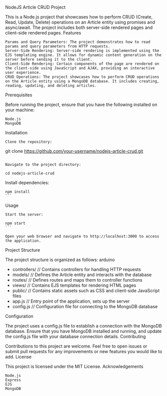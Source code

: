 NodeJS Article CRUD Project

This is a Node.js project that showcases how to perform CRUD (Create, Read, Update, Delete) operations on an Article entity using promises and async/await. The project includes both server-side rendered pages and client-side rendered pages.
Features

    Params and Query Parameters: The project demonstrates how to read params and query parameters from HTTP requests.
    Server-Side Rendering: Server-side rendering is implemented using the EJS templating engine. It allows for dynamic content generation on the server before sending it to the client.
    Client-Side Rendering: Certain components of the page are rendered on the client-side using JavaScript and AJAX, providing an interactive user experience.
    CRUD Operations: The project showcases how to perform CRUD operations on the Article entity using a MongoDB database. It includes creating, reading, updating, and deleting articles.

Prerequisites

Before running the project, ensure that you have the following installed on your machine:

    Node.js
    MongoDB

Installation

    Clone the repository:

git clone https://github.com/your-username/nodejs-article-crud.git
```

Navigate to the project directory:

cd nodejs-article-crud
```

Install dependencies:

    npm install
    ```

Usage

    Start the server:

    npm start
    ```

    Open your web browser and navigate to http://localhost:3000 to access the application.

Project Structure

The project structure is organized as follows:
arduino

- controllers/        // Contains controllers for handling HTTP requests
- models/             // Defines the Article entity and interacts with the database
- routes/             // Defines routes and maps them to controller functions
- views/              // Contains EJS templates for rendering HTML pages
- public/             // Contains static assets such as CSS and client-side JavaScript files
- app.js              // Entry point of the application, sets up the server
- config.js           // Configuration file for connecting to the MongoDB database

Configuration

The project uses a config.js file to establish a connection with the MongoDB database. Ensure that you have MongoDB installed and running, and update the config.js file with your database connection details.
Contributing

Contributions to this project are welcome. Feel free to open issues or submit pull requests for any improvements or new features you would like to add.
License

This project is licensed under the MIT License.
Acknowledgements

    Node.js
    Express
    EJS
    MongoDB
